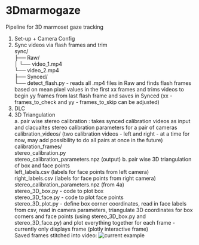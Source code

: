 # 3Dmarmogaze

Pipeline for 3D marmoset gaze tracking <br>
1. Set-up + Camera Config <br>
2. Sync videos via flash frames and trim <br>
	sync/ <br>
	├── Raw/ <br>
	│   └── video_1.mp4 <br>
	       └── video_2.mp4 <br>
	├── Synced/ <br>
	└── detect_flash.py - reads all .mp4 files in Raw and finds flash frames based on mean pixel values in the first xx frames and trims videos to begin yy frames from last flash frame and saves in Synced (xx - frames_to_check and yy  - frames_to_skip can be adjusted) <br>
3. DLC <br>
4. 3D Triangulation  <br>
	a. pair wise stereo calibration : takes synced calibration videos as input and clacualtes stereo calibration parameters for a pair of cameras <br>
	calibration_videos/  (two calibration videos - left and right - at a time for now, may add possibility to do all pairs at once in the future) <br>
	calibration_frames/ <br>
	stereo_calibration.py <br>
	stereo_calibration_parameters.npz (output) 
	b. pair wise 3D triangulation of box and face points <br> 
	left_labels.csv (labels for face points from left camera) <br> 
	right_labels.csv (labels for face points from right camera) <br> 
	stereo_calibration_parameters.npz (from 4a) <br>
	stereo_3D_box.py - code to plot box <br>
	stereo_3D_face.py - code to plot face points <br> 
	stereo_3D_plot.py - define box corner coordinates, read in face labels from csv, read in camera parameters, triangulate 3D coordinates for box corners and face points (using stereo_3D_box.py and stereo_3D_face.py) and plot everything together for each frame - currently only displays frame (plotly interactive frame) <br>
	Saved frames stitched into video: ![current example](https://drive.google.com/uc?export=view&id=1OCP2ramtKjVqt7a1vF60PJgLwIiJY74o)
	

	

	
	
	
	
